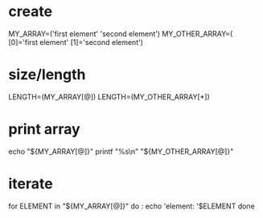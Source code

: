 # create

MY_ARRAY=('first element' 'second element')
MY_OTHER_ARRAY=( [0]='first element' [1]='second element')

# size/length

LENGTH=$($MY_ARRAY[@])
LENGTH=$($MY_OTHER_ARRAY[*])

# print array

echo "${MY_ARRAY[@]}"
printf "%s\n" "${MY_OTHER_ARRAY[@]}"

# iterate

for ELEMENT in "${MY_ARRAY[@]}"
do
    :
    echo 'element: '$ELEMENT
done

